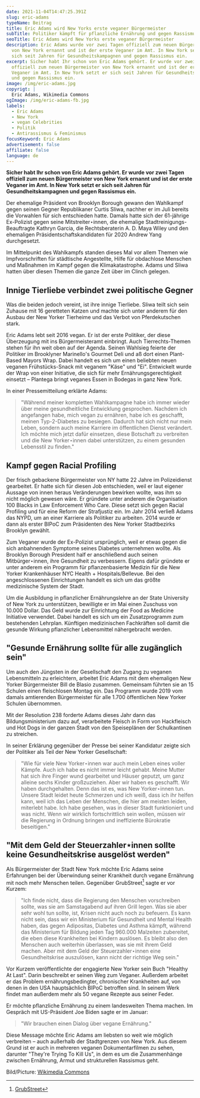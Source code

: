 ```yaml
---
date: 2021-11-04T14:47:25.391Z
slug: eric-adams
typeName: Beitrag
title: Eric Adams wird New Yorks erste veganer Bürgermeister
subTitle: Politiker kämpft für pflanzliche Ernährung und gegen Rassismus
seoTitle: Eric Adams wird New Yorks erste veganer Bürgermeister
description: Eric Adams wurde vor zwei Tagen offiziell zum neuen Bürgermeister
  von New York ernannt und ist der erste Veganer im Amt. In New York setzt er
  sich seit Jahren für Gesundheitskampagnen und gegen Rassismus ein.
excerpt: Sicher habt Ihr schon von Eric Adams gehört. Er wurde vor zwei Tagen
  offiziell zum neuen Bürgermeister von New York ernannt und ist der erste
  Veganer im Amt. In New York setzt er sich seit Jahren für Gesundheitskampagnen
  und gegen Rassismus ein.
image: /img/eric-adams.jpg
copyrigt: |
  Eric Adams, Wikimedia Commons
ogImage: /img/eric-adams-fb.jpg
labels:
  - Eric Adams
  - New York
  - vegan Celebrities
  - Politik
  - Antirassismus & Feminismus
focusKeyword: Eric Adams
advertisement: false
affiliate: false
language: de
---
```

**Sicher habt Ihr schon von Eric Adams gehört. Er wurde vor zwei Tagen offiziell zum neuen Bürgermeister von New York ernannt und ist der erste Veganer im Amt. In New York setzt er sich seit Jahren für Gesundheitskampagnen und gegen Rassismus ein.**

Der ehemalige Präsident von Brooklyn Borough gewann den Wahlkampf gegen seinen Gegner Republikaner Curtis Sliwa, nachher er im Juli bereits die Vorwahlen für sich entschieden hatte. Damals hatte sich der 61-jährige Ex-Polizist gegen seine Mitstreiter⋆innen, die ehemalige Stadtreinigungs-Beauftragte Kathryn Garcia, die Rechtsberaterin A. D. Maya Wiley und den ehemaligen Präsidentschaftskandidaten für 2020 Andrew Yang durchgesetzt.

Im Mittelpunkt des Wahlkampfs standen dieses Mal vor allem Themen wie Impfvorschriften für städtische Angestellte, Hilfe für obdachlose Menschen und Maßnahmen im Kampf gegen die Klimakatastrophe. Adams und Sliwa hatten über diesen Themen die ganze Zeit über im Clinch gelegen.

## Innige Tierliebe verbindet zwei politische Gegner 

Was die beiden jedoch vereint, ist ihre innige Tierliebe. Sliwa teilt sich sein Zuhause mit 16 geretteten Katzen und machte sich unter anderem für den Ausbau der New Yorker Tierheime und das Verbot von Pferdekutschen stark.

Eric Adams lebt seit 2016 vegan. Er ist der erste Politiker, der diese Überzeugung mit ins Bürgermeisteramt einbringt. Auch Tierrechts-Themen stehen für ihn weit oben auf der Agenda. Seinen Wahlsieg feierte der Politiker im Brooklyner Marinello's Gourmet Deli und aß dort einen Plant-Based Mayors Wrap. Dabei handelt es sich um einen beliebten neuen veganen Frühstücks-Snack mit veganem "Käse" und "Ei". Entwickelt wurde der Wrap von einer Initiative, die sich für mehr Ernährungsgerechtigkeit einsetzt – Plantega bringt veganes Essen in Bodegas in ganz New York.

In einer Pressemitteilung erklärte Adams:

> "Während meiner kompletten Wahlkampagne habe ich immer wieder über meine gesundheitliche Entwicklung gesprochen. Nachdem ich angefangen habe, mich vegan zu ernähren, habe ich es geschafft, meinen Typ-2-Diabetes zu besiegen. Dadurch hat sich nicht nur mein Leben, sondern auch meine Karriere im öffentlichen Dienst verändert. Ich möchte mich jetzt dafür einsetzen, diese Botschaft zu verbreiten und die New Yorker⋆innen dabei unterstützen, zu einem gesunden Lebensstil zu finden."

## Kampf gegen Racial Profiling

Der frisch gebackene Bürgermeister von NY hatte 22 Jahre im Polizeidienst gearbeitet. Er hatte sich für diesen Job entschieden, weil er laut eigener Aussage von innen heraus Veränderungen bewirken wollte, was ihm so nicht möglich gewesen wäre. Er gründete unter anderem die Organisation 100 Blacks in Law Enforcement Who Care. Diese setzt sich gegen Racial Profiling und für eine Reform der Strafjustiz ein. Im Jahr 2014 verließ Adams das NYPD, um an einer Karriere als Politiker zu arbeiten. 2014 wurde er dann als erster BIPoC zum Präsidenten des New Yorker Stadtbezirks Brooklyn gewählt.

Zum Veganer wurde der Ex-Polizist ursprünglich, weil er etwas gegen die sich anbahnenden Symptome seines Diabetes unternehmen wollte. Als Brooklyn Borough President half er anschließend auch seinen Mitbürger⋆innen, ihre Gesundheit zu verbessern. Eigens dafür gründete er unter anderem ein Programm für pflanzenbasierte Medizin für die New Yorker Krankenhäuser NYC Health + Hospitals/Bellevue. Bei den angeschlossenen Einrichtungen handelt es sich um das größte medizinische System der Stadt.

Um die Ausbildung in pflanzlicher Ernährungslehre an der State University of New York zu unterstützen, bewilligte er im Mai einen Zuschuss von 10.000 Dollar. Das Geld wurde zur Einrichtung der Food as Medicine Initiative verwendet. Dabei handelt es sich um ein Zusatzprogramm zum bestehenden Lehrplan. Künftigen medizinischen Fachkräften soll damit die gesunde Wirkung pflanzlicher Lebensmittel nähergebracht werden.

## "Gesunde Ernährung sollte für alle zugänglich sein"

Um auch den Jüngsten in der Gesellschaft den Zugang zu veganen Lebensmitteln zu erleichtern, arbeitet Eric Adams mit dem ehemaligen New Yorker Bürgermeister Bill de Blasio zusammen. Gemeinsam führten sie an 15 Schulen einen fleischlosen Montag ein. Das Programm wurde 2019 vom damals amtierenden Bürgermeister für alle 1.700 öffentlichen New Yorker Schulen übernommen.

Mit der Resolution 238 forderte Adams dieses Jahr dann das Bildungsministerium dazu auf, verarbeitete Fleisch in Form von Hackfleisch und Hot Dogs in der ganzen Stadt von den Speiseplänen der Schulkantinen zu streichen.

In seiner Erklärung gegenüber der Presse bei seiner Kandidatur zeigte sich der Politiker als Teil der New Yorker Gesellschaft:

> "Wie für viele New Yorker⋆innen war auch mein Leben eines voller Kämpfe. Auch ich habe es nicht immer leicht gehabt. Meine Mutter hat sich ihre Finger wund gearbeitet und Häuser geputzt, um ganz alleine sechs Kinder großzuziehen. Aber wir haben es geschafft. Wir haben durchgehalten. Denn das ist es, was New Yorker⋆innen tun. Unsere Stadt leidet heute Schmerzen und ich weiß, dass ich ihr helfen kann, weil ich das Leben der Menschen, die hier am meisten leiden, miterlebt habe. Ich habe gesehen, was in dieser Stadt funktioniert und was nicht. Wenn wir wirklich fortschrittlich sein wollen, müssen wir die Regierung in Ordnung bringen und ineffiziente Bürokratie beseitigen."

## "Mit dem Geld der Steuerzahler⋆innen sollte keine Gesundheitskrise ausgelöst werden"

Als Bürgermeister der Stadt New York möchte Eric Adams seine Erfahrungen bei der Überwindung seiner Krankheit durch vegane Ernährung mit noch mehr Menschen teilen. Gegenüber GrubStreet[^1] sagte er vor Kurzem:

> "Ich finde nicht, dass die Regierung den Menschen vorschreiben sollte, was sie am Samstagabend auf ihren Grill legen. Was sie aber sehr wohl tun sollte, ist, Krisen nicht auch noch zu befeuern. Es kann nicht sein, dass wir ein Ministerium für Gesundheit und Mental Health haben, das gegen Adipositas, Diabetes und Asthma kämpft, während das Ministerium für Bildung jeden Tag 960.000 Malzeiten zubereitet, die eben diese Krankheiten bei Kindern auslösen. Es bleibt also den Menschen auch weiterhin überlassen, was sie mit ihrem Geld machen. Aber mit dem Geld der Steuerzahler⋆innen eine Gesundheitskrise auszulösen, kann nicht der richtige Weg sein."

Vor Kurzem veröffentlichte der engagierte New Yorker sein Buch "Healthy At Last". Darin beschreibt er seinen Weg zum Veganer. Außerdem arbeitet er das Problem ernährungsbedingter, chronischer Krankheiten auf, von denen in den USA hauptsächlich BIPoC betroffen sind. In seinem Werk findet man außerdem mehr als 50 vegane Rezepte aus seiner Feder. 

Er möchte pflanzliche Ernährung zu einem landesweiten Thema machen. Im Gespräch mit US-Präsident Joe Biden sagte er im Januar: 

> "Wir brauchen einen Dialog über vegane Ernährung."

Diese Message möchte Eric Adams am liebsten so weit wie möglich verbreiten – auch außerhalb der Stadtgrenzen von New York. Aus diesem Grund ist er auch in mehreren veganen Dokumentarfilmen zu sehen, darunter "They're Trying To Kill Us", in dem es um die Zusammenhänge zwischen Ernährung, Armut und strukturellen Rassismus geht.

Bild/Picture: [Wikimedia Commons](https://commons.wikimedia.org/wiki/File:Borough_President_Adams_.jpg)

[^1]: [GrubStreet](https://www.grubstreet.com/2021/09/eric-adams-vegan-nyc.html)